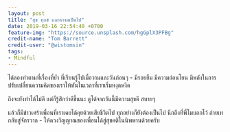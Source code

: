 ```yaml
---
layout: post
title: "สุข ทุกข์ และความเป็นไป"
date: 2019-03-16 22:54:40 +0700
feature-img: "https://source.unsplash.com/hgGplX3PFBg"
credit-name: "Tom Barrett"
credit-user: "@wistomsin"
tags:
- Mindful
---
```

ได้ลองทำตามที่เรื่องที่ย้ำ ที่เรียนรู้ไปเมื่อวานและวันก่อนๆ - มีรอยยิ้ม มีความอ่อนโยน มีพลังในการปรับเปลี่ยนความคิดของเราให้ทันในเวลาที่เราเริ่มหงุดหงิด

ถึงจะยังทำได้ไม่ดี แต่ก็รู้สึกว่าดีขึ้นนะ ดูได้จากวันนี้มีความสุขดี สบายๆ

แล้วก็มีข่าวเศร้าเพื่อนที่เราเคยได้คุยด้วยเสียชีวิตไป ทุกอย่างก็ยังต้องเป็นไป นึกถึงที่พี่โมบอกไว้ ถ่ายเทกลับสู่จักรวาล - ให้ดวงวิญญาณของเพื่อนได้สู่สุขคติในนิพพานด้วยครับ
